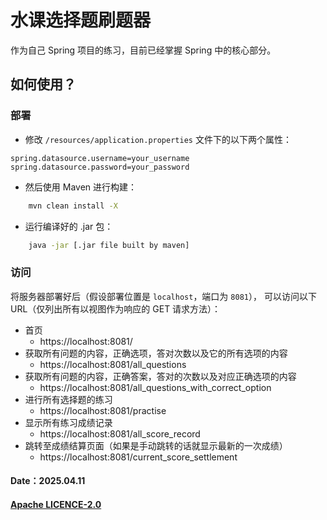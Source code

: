 # 水课选择题刷题器

作为自己 Spring 项目的练习，目前已经掌握 Spring 中的核心部分。

## 如何使用？

### 部署
- 修改 `/resources/application.properties` 文件下的以下两个属性：

```text
spring.datasource.username=your_username
spring.datasource.password=your_password
```

- 然后使用 Maven 进行构建：
```bash
    mvn clean install -X
```

- 运行编译好的 .jar 包：
```bash
    java -jar [.jar file built by maven]
```

### 访问
将服务器部署好后（假设部署位置是 `localhost`，端口为 `8081`），
可以访问以下 URL（仅列出所有以视图作为响应的 GET 请求方法）：

- 首页
  - https://localhost:8081/
- 获取所有问题的内容，正确选项，答对次数以及它的所有选项的内容
  - https://localhost:8081/all_questions
- 获取所有问题的内容，正确答案，答对的次数以及对应正确选项的内容
  - https://localhost:8081/all_questions_with_correct_option
- 进行所有选择题的练习
  - https://localhost:8081/practise
- 显示所有练习成绩记录
  - https://localhost:8081/all_score_record
- 跳转至成绩结算页面（如果是手动跳转的话就显示最新的一次成绩）
  - https://localhost:8081/current_score_settlement

#### Date：2025.04.11
#### [Apache LICENCE-2.0](https://github.com/JesseZ332623/Multiple-choice-question-solver/blob/master/LICENSE)